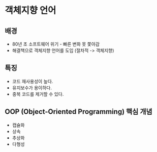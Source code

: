 # 객체지향 언어

## 배경
- 80년 초 소프트웨어 위기 - 빠른 변화 못 쫓아감
- 해결책으로 객체지향 언어를 도입 (절차적 -> 객체지향)

## 특징
- 코드 재사용성이 높다.
- 유지보수가 용이하다.
- 중복 코드를 제거할 수 있다.

## OOP (Object-Oriented Programming) 핵심 개념 
- 캡슐화
- 상속
- 추상화
- 다형성
